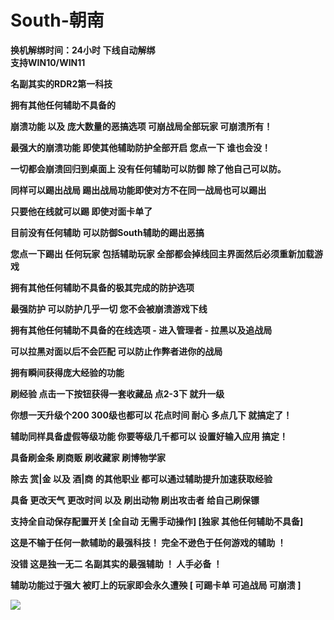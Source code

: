 # South-朝南

**换机解绑时间：24小时 下线自动解绑**\
**支持WIN10/WIN11**

**名副其实的RDR2第一科技**

**拥有其他任何辅助不具备的**

**崩溃功能 以及 庞大数量的恶搞选项 可崩战局全部玩家 可崩溃所有！**

**最强大的崩溃功能 即使其他辅助防护全部开启 您点一下 谁也会没！**

**一切都会崩溃回归到桌面上 没有任何辅助可以防御 除了他自己可以防。**

**同样可以踢出战局 踢出战局功能即使对方不在同一战局也可以踢出**

**只要他在线就可以踢 即使对面卡单了**

**目前没有任何辅助 可以防御South辅助的踢出恶搞**

**您点一下踢出 任何玩家 包括辅助玩家 全部都会掉线回主界面然后必须重新加载游戏**

**拥有其他任何辅助不具备的极其完成的防护选项**

**最强防护 可以防护几乎一切 您不会被崩溃游戏下线**

**拥有其他任何辅助不具备的在线选项 - 进入管理者 - 拉黑以及追战局**

**可以拉黑对面以后不会匹配 可以防止作弊者进你的战局**

**拥有瞬间获得庞大经验的功能**

**刷经验 点击一下按钮获得一套收藏品 点2-3下 就升一级**

**你想一天升级个200 300级也都可以 花点时间 耐心 多点几下 就搞定了！**

**辅助同样具备虚假等级功能 你要等级几千都可以 设置好输入应用 搞定！**

**具备刷金条 刷商贩 刷收藏家 刷博物学家**

**除去 赏|金 以及 酒|商 的其他职业 都可以通过辅助提升加速获取经验**

**具备 更改天气 更改时间 以及 刷出动物 刷出攻击者 给自己刷保镖**

**支持全自动保存配置开关 \[全自动 无需手动操作] \[独家 其他任何辅助不具备]**

**这是不输于任何一款辅助的最强科技！ 完全不逊色于任何游戏的辅助 ！**

**没错 这是独一无二 名副其实的最强辅助 ！ 人手必备 ！**

**辅助功能过于强大 被盯上的玩家即会永久遭殃 \[ 可踢卡单 可追战局 可崩溃 ]**

![](/.gitbook/assets/South.jpg)
